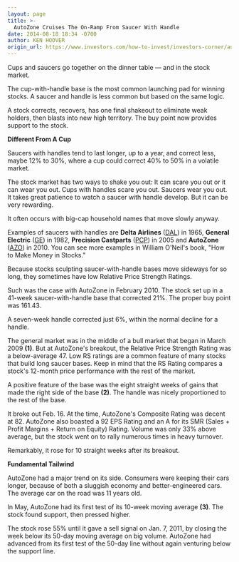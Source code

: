 ```yaml
---
layout: page
title: >-
  AutoZone Cruises The On-Ramp From Saucer With Handle
date: 2014-08-18 18:34 -0700
author: KEN HOOVER
origin_url: https://www.investors.com/how-to-invest/investors-corner/autozone-saucer-with-handle
---
```





Cups and saucers go together on the dinner table — and in the stock market.


The cup-with-handle base is the most common launching pad for winning stocks. A saucer and handle is less common but based on the same logic.


A stock corrects, recovers, has one final shakeout to eliminate weak holders, then blasts into new high territory. The buy point now provides support to the stock.


**Different From A Cup**


Saucers with handles tend to last longer, up to a year, and correct less, maybe 12% to 30%, where a cup could correct 40% to 50% in a volatile market.


The stock market has two ways to shake you out: It can scare you out or it can wear you out. Cups with handles scare you out. Saucers wear you out. It takes great patience to watch a saucer with handle develop. But it can be very rewarding.


It often occurs with big-cap household names that move slowly anyway.


Examples of saucers with handles are **Delta Airlines** ([DAL](https://research.investors.com/quote.aspx?symbol=DAL)) in 1965, **General Electric** ([GE](https://research.investors.com/quote.aspx?symbol=GE)) in 1982, **Precision Castparts** ([PCP](https://research.investors.com/quote.aspx?symbol=PCP)) in 2005 and **AutoZone** ([AZO](https://research.investors.com/quote.aspx?symbol=AZO)) in 2010. You can see more examples in William O'Neil's book, "How to Make Money in Stocks."


Because stocks sculpting saucer-with-handle bases move sideways for so long, they sometimes have low Relative Price Strength Ratings.


Such was the case with AutoZone in February 2010. The stock set up in a 41-week saucer-with-handle base that corrected 21%. The proper buy point was 161.43.


A seven-week handle corrected just 6%, within the normal decline for a handle.


The general market was in the middle of a bull market that began in March 2009 **(1)**. But at AutoZone's breakout, the Relative Price Strength Rating was a below-average 47. Low RS ratings are a common feature of many stocks that build long saucer bases. Keep in mind that the RS Rating compares a stock's 12-month price performance with the rest of the market.


A positive feature of the base was the eight straight weeks of gains that made the right side of the base **(2)**. The handle was nicely proportioned to the rest of the base.


It broke out Feb. 16. At the time, AutoZone's Composite Rating was decent at 82. AutoZone also boasted a 92 EPS Rating and an A for its SMR (Sales + Profit Margins + Return on Equity) Rating. Volume was only 33% above average, but the stock went on to rally numerous times in heavy turnover.


Remarkably, it rose for 10 straight weeks after its breakout.


**Fundamental Tailwind**


AutoZone had a major trend on its side. Consumers were keeping their cars longer, because of both a sluggish economy and better-engineered cars. The average car on the road was 11 years old.


In May, AutoZone had its first test of its 10-week moving average **(3)**. The stock found support, then pressed higher.


The stock rose 55% until it gave a sell signal on Jan. 7, 2011, by closing the week below its 50-day moving average on big volume. AutoZone had advanced from its first test of the 50-day line without again venturing below the support line.




